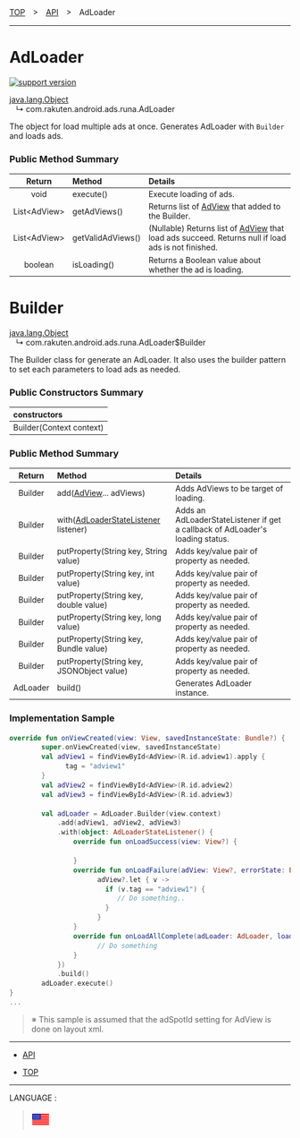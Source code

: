 [TOP](../#top)　>　[API](./README.md)　>　AdLoader

---

# AdLoader

[![support version](http://img.shields.io/badge/runa-1.3.0+-blueviolet.svg?style=flat)](https://developer.android.com)

[java.lang.Object](https://developer.android.com/reference/java/lang/Object.html)<br>
&nbsp;&nbsp;&nbsp;↳&nbsp;com.rakuten.android.ads.runa.AdLoader

The object for load multiple ads at once. Generates AdLoader with `Builder` and loads ads.


### Public Method Summary

|Return|Method|Details|
:---:|:---|:---
void | execute() | Execute loading of ads.
List&lt;AdView&gt; | getAdViews() | Returns list of [AdView](./AdView.md) that added to the Builder.
List&lt;AdView&gt; | getValidAdViews() | (Nullable) Returns list of [AdView](./AdView.md) that load ads succeed. Returns null if load ads is not finished.
boolean | isLoading() | Returns a Boolean value about whether the ad is loading.

<div id="adLoader_builder"></div>

# Builder

[java.lang.Object](https://developer.android.com/reference/java/lang/Object.html)<br>
&nbsp;&nbsp;&nbsp;↳&nbsp;com.rakuten.android.ads.runa.AdLoader$Builder

The Builder class for generate an AdLoader. It also uses the builder pattern to set each parameters to load ads as needed.

### Public Constructors Summary

|constructors|
|:---|
|Builder(Context context)|

### Public Method Summary

|Return|Method|Details|
:---:|:---|:---
Builder | add([AdView](./AdView.md)... adViews) | Adds AdViews to be target of loading.
Builder | with([AdLoaderStateListener](./AdLoaderStateListener.md) listener) | Adds an AdLoaderStateListener if get a callback of AdLoader's loading status.
Builder | putProperty(String key, String value) | Adds key/value pair of property as needed.
Builder | putProperty(String key, int value) | Adds key/value pair of property as needed.
Builder | putProperty(String key, double value) | Adds key/value pair of property as needed.
Builder | putProperty(String key, long value) | Adds key/value pair of property as needed.
Builder | putProperty(String key, Bundle value) | Adds key/value pair of property as needed.
Builder | putProperty(String key, JSONObject value) | Adds key/value pair of property as needed.
AdLoader | build() | Generates AdLoader instance.


### Implementation Sample

```kotlin
override fun onViewCreated(view: View, savedInstanceState: Bundle?) {
        super.onViewCreated(view, savedInstanceState)
        val adView1 = findViewById<AdView>(R.id.adview1).apply {
              tag = "adview1"
        }
        val adView2 = findViewById<AdView>(R.id.adview2)
        val adView3 = findViewById<AdView>(R.id.adview3)

        val adLoader = AdLoader.Builder(view.context)
            .add(adView1, adView2, adView3)
            .with(object: AdLoaderStateListener() {
                override fun onLoadSuccess(view: View?) {

                }
                override fun onLoadFailure(adView: View?, errorState: ErrorState) {
                      adView?.let { v ->
                        if (v.tag == "adview1") {
                           // Do something..
                        }
                      }
                }
                override fun onLoadAllComplete(adLoader: AdLoader, loadedAdViews: List<AdView>?) {
                      // Do something
                }
            })
            .build()
        adLoader.execute()
}
...
```
> ※ This sample is assumed that the adSpotId setting for AdView is done on layout xml.

---

* [API](./README.md)

* [TOP](../#top)

---
LANGUAGE :
> [![en](/doc/lang/en.png)](/doc/api/AdLoader.md)

